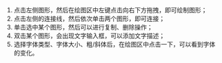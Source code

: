 
1. 点击左侧图形，然后在绘图区中左键点击向右下方拖拽，即可绘制图形；
2. 点击左侧的连接线，然后依次单击两个图形，即可连接；
3. 单击选中某个图形，然后可以进行复制、删除操作；
4. 双击某个图形，会出现文字输入框，可以添加文字描述；
5. 选择字体类型、字体大小、粗/斜体后，在绘图区中点击一下，可以看到字体的变化。

